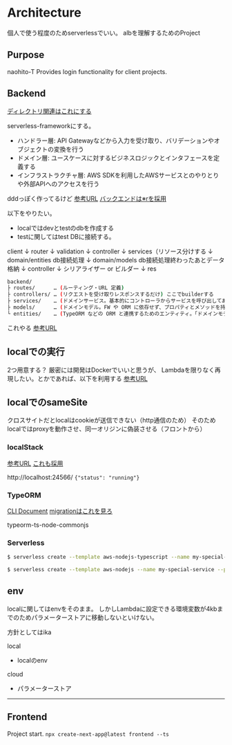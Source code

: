 # Architecture

個人で使う程度のためserverlessでいい。
albを理解するためのProject

## Purpose

naohito-T Provides login functionality for client projects.

## Backend
[ディレクトリ関連はこれにする](https://qiita.com/os1ma/items/286eeec028e30e27587d)

serverless-frameworkにする。

- ハンドラー層: API Gatewayなどから入力を受け取り、バリデーションやオブジェクトの変換を行う
- ドメイン層: ユースケースに対するビジネスロジックとインタフェースを定義する
- インフラストラクチャ層: AWS SDKを利用したAWSサービスとのやりとりや外部APIへのアクセスを行う

dddっぽく作ってるけど
[参考URL](https://neos21.net/blog/2021/10/13-01.html)
[バックエンドは※rを採用](https://zenn.dev/tatta/books/5096cb23126e64/viewer/b0ba7c)

以下をやりたい。
- localではdevとtestのdbを作成する
- testに関してはtest DBに接続する。

client
↓
router
↓
validation
↓
controller
↓
services（リソース分けする
↓
domain/entities db接続処理
↓
domain/models db接続処理終わったあとデータ格納
↓
controller
↓
シリアライザー or ビルダー
↓
res

```sh
backend/
├ routes/      … (ルーティング・URL 定義)
├ controllers/ … (リクエストを受け取りレスポンスするだけ) ここでbuilderする
├ services/    … (ドメインサービス。基本的にコントローラからサービスを呼び出してあれこれ処理させる作りにしがち)
├ models/      … (ドメインモデル。FW や ORM に依存せず、プロパティとメソッドを持つクラス)
└ entities/    … (TypeORM などの ORM と連携するためのエンティティ。「ドメインモデル」とほぼ同じだけど ORM 用のクラスが出来がち)
```

これやる
[参考URL](https://expressjs.com/ja/advanced/best-practice-security.html)

## localでの実行

2つ用意する？
厳密には開発はDockerでいいと思うが、
Lambdaを限りなく再現したい。とかであれば、以下を利用する
[参考URL](https://qiita.com/yasomaru/items/fa708a1f21a79e637868)

## localでのsameSite

クロスサイトだとlocalはcookieが送信できない（http通信のため）
そのためlocalではproxyを動作させ、同一オリジンに偽装させる（フロントから）

### localStack

[参考URL](https://qiita.com/mmclsntr/items/709863ba98a4855988f3)
[これも採用](https://zenn.dev/dove/articles/c0bc8aca695f07)

http://localhost:24566/
`{"status": "running"}`

### TypeORM
[CLI Document](https://orkhan.gitbook.io/typeorm/docs/using-cli)
[migrationはこれを見ろ](https://qiita.com/Aurum64/items/f5962bd2a643447dbef9)

typeorm-ts-node-commonjs
### Serverless

```sh
$ serverless create --template aws-nodejs-typescript --name my-special-service --path my-special-service
```

```sh
$ serverless create --template aws-nodejs --name my-special-service --path my-special-service
```

## env

localに関してはenvをそのまま。
しかしLambdaに設定できる環境変数が4kbまでのためパラメーターストアに移動しないといけない。

方針としてはika

local
- localのenv

cloud
- パラメーターストア

---

## Frontend

Project start.
`npx create-next-app@latest frontend --ts`

